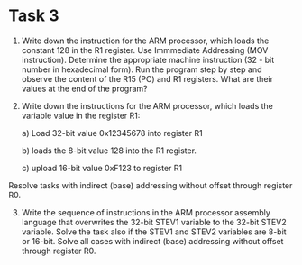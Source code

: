 # Task 3
1. Write down the instruction for the ARM processor, which loads the constant 128 in the R1 register. Use Immmediate Addressing (MOV instruction). Determine the appropriate machine instruction (32 - bit number in hexadecimal form). Run the program step by step and observe the content of the R15 (PC) and R1 registers. What are their values ​​at the end of the program?

2. Write down the instructions for the ARM processor, which loads the variable value in the register R1:

    a) Load 32-bit value 0x12345678 into register R1

    b) loads the 8-bit value 128 into the R1 register.

    c) upload 16-bit value 0xF123 to register R1

Resolve tasks with indirect (base) addressing without offset through register R0.

3. Write the sequence of instructions in the ARM processor assembly language that overwrites the 32-bit STEV1 variable to the 32-bit STEV2 variable. Solve the task also if the STEV1 and STEV2 variables are 8-bit or 16-bit. Solve all cases with indirect (base) addressing without offset through register R0.
